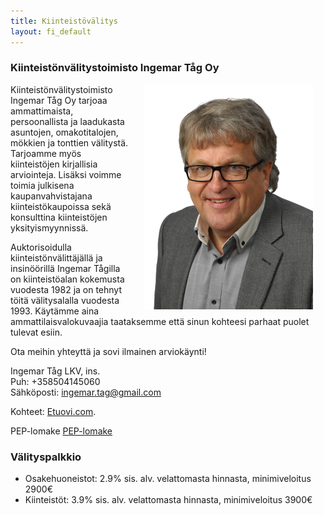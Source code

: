 ```yaml
---
title: Kiinteistövälitys
layout: fi_default
---
```

### Kiinteistönvälitystoimisto Ingemar Tåg Oy

<img src="/assets/pictures/ingemartag.jpg" align="right" hspace="20"> Kiinteistönvälitystoimisto Ingemar Tåg Oy tarjoaa ammattimaista, persoonallista ja laadukasta asuntojen, omakotitalojen, mökkien ja tonttien välitystä. Tarjoamme myös kiinteistöjen kirjallisia arviointeja. Lisäksi voimme toimia julkisena kaupanvahvistajana kiinteistökaupoissa sekä konsulttina kiinteistöjen yksityismyynnissä.

Auktorisoidulla kiinteistönvälittäjällä ja insinöörillä Ingemar Tågilla on kiinteistöalan kokemusta vuodesta 1982 ja on tehnyt töitä välitysalalla vuodesta 1993. Käytämme aina ammattilaisvalokuvaajia taataksemme että sinun kohteesi parhaat puolet tulevat esiin.

Ota meihin yhteyttä ja sovi ilmainen arviokäynti!

Ingemar Tåg LKV, ins.<br>
Puh: +358504145060<br>
Sähköposti: ingemar.tag@gmail.com<br>

Kohteet: [Etuovi.com](https://www.etuovi.com/yritys/746/formedlingsbyra-valitystoimisto-ingemar-tag-ab-oy).

PEP-lomake
[PEP-lomake](/assets/pdfs/pep_lomake.pdf) 

### Välityspalkkio
* Osakehuoneistot: 2.9% sis. alv. velattomasta hinnasta, minimiveloitus 2900€
* Kiinteistöt: 3.9% sis. alv. velattomasta hinnasta, minimiveloitus 3900€